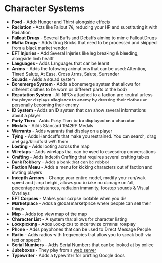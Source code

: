# Character Systems

- **Food** - Adds Hunger and Thirst alongside effects
- **Radiation** - Acts like Fallout 76, reducing your HP and substituting it with Radiation
- **Fallout Drugs** - Several Buffs and Debuffs aiming to mimic Fallout Drugs
- **Mafia Drugs** - Adds Drug Bricks that need to be processed and shipped from a black market vendor
- **EFT Injuries** - Add Several Injuries like leg breaking & bleeding, alongside limb health
- **Languages** - Adds Languages that can be learnt
- **Anims** - Adds the following animations that can be used: Attention, Timed Salute, At Ease, Cross Arms, Salute, Surrender
- **Squads** - Adds a squad system
- **Bonemerge System** - Adds a bonemerge system that allows for different clothes to be worn on different parts of the body
- **Reputation System** - All NPCs attached to a faction are neutral unless the player displays allegiance to enemy by dressing their clothes or personally becoming their enemy
- **ID System** - Adds an ID system that can show several informations about a player
- **Party Tiers** - Adds Party Tiers to be displayed on a character
- **Medals** - Adds Standard 1942RP Medals
- **Warrants** - Adds warrants that display on a player
- **Tying** - Adds Handcuffs that make you restrained. You can search, drag and gag/blindfold with them
- **Looting** - Adds looting across the map
- **Wiretaps** - Adds wiretaps that can be used to eavesdrop conversations
- **Crafting** - Adds Indepth Crafting that requires several crafting tables
- **Bank Robbery** - Adds a bank that can be robbed
- **Faction Menu** - Adds a menu for kicking characters out of faction and inviting players
- **Indepth Armors** - Change your entire model, modify your run/walk speed and jump height, allows you to take no damage on fall, percentage resistances, radiation immunity, foostep sounds & Visual Overlays
- **EFT Corpses** - Makes your corpse lootable when you die
- **Marketplace** - Adds a global marketplace where people can sell their things
- **Map** - Adds top view map of the map
- **Character List** - A system that allows for character listing
- **Lockpicking** - Adds Lockpicks to incentivize criminal roleplay
- **Phone** - Adds payphones that can be used to Direct Message People
- **Radio** - Adds radios with frequencies that allow you to speak both via text or speech
- **Serial Numbers** - Adds Serial Numbers that can be looked at by police
- **Jukeboxes** - They play from a [web server](http://fallout.fm)
- **Typewriter** - Adds a typewriter for printing Google docs
